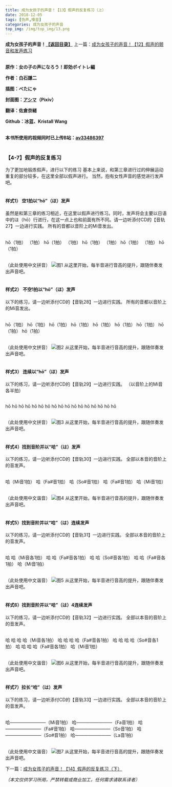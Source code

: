 ```yaml
---
title: 成为女孩子的声音！【13】假声的反复练习（上）
date: 2018-12-05
tags: [伪声,嗓音]
categories: 成为女孩子的声音
top_img: /img/top_img/13.png
---
```

**成为女孩子的声音！[【返回目录】](/成为女孩子的声音/README/)**
上一篇：[成为女孩子的声音！【12】假声的颤音和发声练习](/成为女孩子的声音/12/)<br><br>

**原作：女の子の声になろう！即効ボイトレ編**

**作者：白石謙二**   

**插图：べたにゃ**   

**封面图：[アシマ](https://www.pixiv.net/member.php?id=2642047
)（Pixiv）**

**翻译：佐倉奈緒**   

**Github：冰蓝、Kristall Wang** <br><br>

**本书所使用的视频同时已上传B站：[av33486397](https://www.bilibili.com/video/av33486397)**<br><br>

### 【4-7】假声的反复练习
为了更加地锻炼假声，进行以下的练习
基本上来说，和第三章进行过的伸展运动重复的部分较多，在这里全部以假声进行。
当然，抱有女性声音的感觉进行发声吧。<br><br>

#### 样式1） 空1拍以“hō”（ほ）发声
虽然是和第三章的练习相近，在这里以假声进行练习。同时，发声将会主要以日语中的ほ（hō）行进行，在这一点上也和前面有所不同。请一边听添付CD的【音轨27】一边进行实践。
所有的音都以音阶上的Mi音发出。<br><br>

hō（1拍）
（1拍）
hō（1拍）
（1拍）
hō（1拍）
（1拍）
hō（1拍）
（1拍）
hō（1拍）<br><br>

（此处使用中文拼音）
![图1](/img/13/1.png)
从这里开始，每半音进行音高的提升，跟随伴奏发出声音吧。<br><br>

#### 样式2） 不空1拍以“hō”（ほ）发声
以下的练习，请一边听添付CD的【音轨28】一边进行实践。
所有的音都以音阶上的Mi音发出。<br><br>

hō（1拍）
hō（1拍）
hō（1拍）
hō（1拍）
hō（1拍）
hō（1拍）
hō（1拍）
hō（1拍）
hō（1拍）<br><br>

（此处使用中文拼音）
![图2](/img/13/2.png)
从这里开始，每半音进行音高的提升，跟随伴奏发出声音吧。<br><br>

#### 样式3） 连续以“hō”（ほ）发声
以下的练习，请一边听添付CD的【音轨29】一边进行实践。
（以音阶上的Mi音各半拍）<br><br>

hō hō hō hō hō hō hō hō
hō hō hō hō hō hō hō hō hō<br><br>

（此处使用中文拼音）
![图3](/img/13/3.png)
从这里开始，每半音进行音高的提升，跟随伴奏发出声音吧。<br><br>

#### 样式4）找到音阶并以“哈”（は）发声
以下的练习，请一边听添付CD的【音轨30】一边进行实践。
全部以本音的音阶上的音发声。<br><br>

哈（Mi音1拍）
哈（Fa#音1拍）
哈（So#音1拍）
哈（Fa#音1拍）
哈（Mi音1拍）<br><br>

（此处使用中文谐音）
![图4](/img/13/4.png)
从这里开始，每半音进行音高的提升，跟随伴奏发出声音吧。<br><br>

#### 样式5）找到音阶并以“哈”（は）连续发声
以下的练习，请一边听添付CD的【音轨31】一边进行实践。
全部以本音的音阶上的音发声。<br><br>

哈 哈（Mi音各1拍）
哈 哈（Fa#音各1拍）
哈 哈（So#音各1拍）
哈 哈（Fa#音各1拍）
哈（Mi音1拍）<br><br>

（此处使用中文谐音）
![图5](/img/13/5.png)
从这里开始，每半音进行音高的提升，跟随伴奏发出声音吧。<br><br>

#### 样式6）找到音阶并以“哈”（は）4连续发声
以下的练习，请一边听添付CD的【音轨32】一边进行实践。
全部以本音的音阶上的音发声。<br><br>

哈 哈 哈 哈（Mi音各1拍）
哈 哈 哈 哈（Fa#音各1拍）
哈 哈 哈 哈（So#音各1拍）
哈 哈 哈 哈（Fa#音各1拍）
哈（Mi音1拍）<br><br>

（此处使用中文谐音）
![图6](/img/13/6.png)
从这里开始，每半音进行音高的提升，跟随伴奏发出声音吧。<br><br>

#### 样式7）拉长“哈”（は）发声
以下的练习，请一边听添付CD的【音轨33】一边进行实践。
全部以本音的音阶上的音发声。<br><br>

哈————————（Mi音1拍）
哈————————（Fa音1拍）
哈————————（Fa#音1拍）
哈————————（So音1拍）
哈————————（So#音1拍）
哈————————（La音1拍）<br><br>

（此处使用中文谐音）
![图7](/img/13/7.png)
从这里开始，每半音进行音高的提升，跟随伴奏发出声音吧。

下一篇：[成为女孩子的声音！【14】假声的反复练习（下）](/成为女孩子的声音/14/)

*（本文仅供学习所用，严禁转载或商业加工，任何需求请联系译者）*